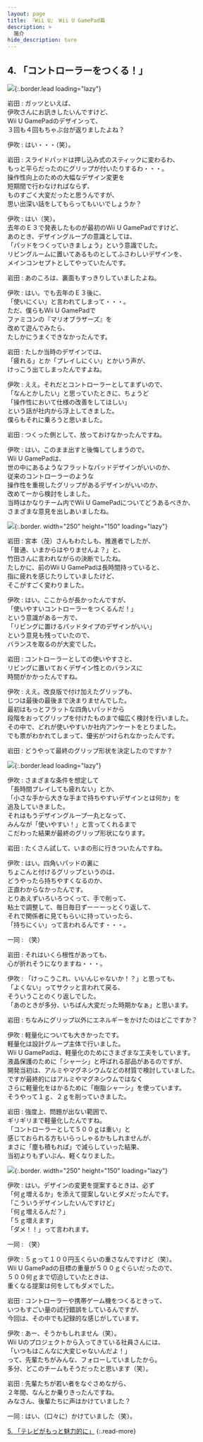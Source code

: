 ```yaml
---
layout: page
title: 『Wii U』 Wii U GamePad篇
description: >
  简介
hide_description: ture
---
```


## 4. 「コントローラーをつくる！」

![](/interviews/jp/WiiU/hardware/vol2/img/mainvisual4.jpg){:.border.lead loading="lazy"}



岩田
: ガッツといえば、<br>伊吹さんにお訊きしたいんですけど、<br>Wii U GamePadのデザインって、<br>３回も４回もちゃぶ台が返りましたよね？

伊吹
: はい・・・（笑）。

岩田
: スライドパッドは押し込み式のスティックに変わるわ、<br>もっと平らだったのにグリップが付いたりするわ・・・。<br>操作性向上のための大幅なデザイン変更を<br>短期間で行わなければならず、<br>ものすごく大変だったと思うんですが、<br>思い出深い話をしてもらってもいいでしょうか？

伊吹
: はい（笑）。<br>去年のＥ３で発表したものが最初のWii U GamePadですけど、<br>あのとき、デザイングループの意識としては、<br>「パッドをつくっていきましょう」という意識でした。<br>リビングルームに置いてあるものとしてふさわしいデザインを、<br>メインコンセプトとしてやっていたんです。

岩田
: あのころは、裏面もすっきりしていましたよね。

伊吹
: はい。でも去年のＥ３後に、<br>「使いにくい」と言われてしまって・・・。<br>ただ、僕らもWii U GamePadで<br>ファミコンの『マリオブラザーズ』を<br>改めて遊んでみたら、<br>たしかにうまくできなかったんです。

岩田
: たしか当時のデザインでは、<br>「疲れる」とか「プレイしにくい」とかいう声が、<br>けっこう出てしまったんですよね。

伊吹
: ええ。それだとコントローラーとしてまずいので、<br>「なんとかしたい」と思っていたときに、ちょうど<br>「操作性において仕様の改善をしてほしい」<br>という話が社内から浮上してきました。<br>僕らもそれに乗ろうと思いました。

岩田
: つくった側として、放っておけなかったんですね。

伊吹
: はい。このまま出すと後悔してしまうので。<br>Wii U GamePadは、<br>世の中にあるようなフラットなパッドデザインがいいのか、<br>従来のコントローラーのような<br>操作性を重視したグリップがあるデザインがいいのか、<br>改めて一から検討をしました。<br>当時はかなりチーム内でWii U GamePadについてどうあるべきか、<br>さまざまな意見を出しあいましたね。

![](/interviews/jp/WiiU/hardware/vol2/img/photo12.jpg){:.border. width="250" height="150"  loading="lazy"}


岩田
: 宮本（茂）さんもわたしも、推進者でしたが、<br>「普通、いまからはやりませんよ？」と、<br>竹田さんに言われながらの決断でしたね。<br>たしかに、前のWii U GamePadは長時間持っていると、<br>指に疲れを感じたりしていましたけど、<br>そこがすごく変わりました。

伊吹
: はい。ここからが長かったんですが、<br>「使いやすいコントローラーをつくるんだ！」<br>という意識がある一方で、<br>「リビングに置けるパッドタイプのデザインがいい」<br>という意見も残っていたので、<br>バランスを取るのが大変でした。

岩田
: コントローラーとしての使いやすさと、<br>リビングに置いておくデザイン性とのバランスに<br>時間がかかったんですね。

伊吹
: ええ。改良版で付け加えたグリップも、<br>じつは最後の最後まで決まりませんでした。<br>最初はもっとフラットな四角いパッドから<br>段階をおってグリップを付けたものまで幅広く検討を行いました。<br>その中で、どれが使いやすいか社内アンケートをとりました。<br>でも票がわかれてしまって、優劣がつけられなかったんです。

岩田
: どうやって最終のグリップ形状を決定したのですか？

![](/interviews/jp/WiiU/hardware/vol2/img/slide002.jpg){:.border.lead loading="lazy"}


伊吹
: さまざまな条件を想定して<br>「長時間プレイしても疲れない」とか、<br>「小さな手から大きな手まで持ちやすいデザインとは何か」を<br>追及していきました。<br>それはもうデザイングループ一丸となって、<br>みんなが「使いやすい！」と言ってくれるまで<br>こだわった結果が最終のグリップ形状になります。

岩田
: たくさん試して、いまの形に行きついたんですね。

伊吹
: はい。四角いパッドの裏に<br>ちょこんと付けるグリップというのは、<br>どうやったら持ちやすくなるのか、<br>正直わからなかったんです。<br>とりあえずいろいろつくって、手で削って、<br>粘土で調整して、毎日毎日ずーーーっとくり返して、<br>それで関係者に見てもらいに持っていったら、<br>「持ちにくい」って言われるんです・・・。

一同
: （笑）

岩田
: それはいくら根性があっても、<br>心が折れそうになりますね・・・。

伊吹
: 「けっこうこれ、いいんじゃないか！？」と思っても、<br>「よくない」ってサクッと言われて戻る、<br>そういうことのくり返しでした。<br>「あのときが多分、いちばん大変だった時期かなぁ」と思います。

岩田
: ちなみにグリップ以外にエネルギーをかけたのはどこですか？

伊吹
: 軽量化についても大きかったです。<br>軽量化は設計グループ主体で行いました。<br>Wii U GamePadは、軽量化のためにさまざまな工夫をしています。<br>液晶保護のために「シャーシ」と呼ばれる部品があるのですが、<br>開発当初は、アルミやマグネシウムなどの材質で検討していました。<br>ですが最終的にはアルミやマグネシウムではなく<br>さらに軽量化をはかるために「樹脂シャーシ」を使っています。<br>そうやって１ｇ、２ｇを削っていきました。

岩田
: 強度上、問題が出ない範囲で、<br>ギリギリまで軽量化したんですね。<br>「コントローラーとして５００ｇは重い」と<br>感じておられる方もいらっしゃるかもしれませんが、<br>まさに「塵も積もれば」で減らしていった結果、<br>当初よりもずいぶん、軽くなりました。

![](/interviews/jp/WiiU/hardware/vol2/img/photo13.jpg){:.border. width="250" height="150"  loading="lazy"}


伊吹
: はい。デザインの変更を提案するときは、必ず<br>「何ｇ増えるか」を添えて提案しないとダメだったんです。<br>「こういうデザインしたいんですけど」<br>「何ｇ増えるんだ？」<br>「５ｇ増えます」<br>「ダメ！！」って言われます。

一同
: （笑）

伊吹
: ５ｇって１００円玉くらいの重さなんですけど（笑）。<br>Wii U GamePadの目標の重量が５００ｇぐらいだったので、<br>５００何ｇまで切迫していたときは、<br>重くなる提案は何をしてもダメでした。

岩田
: コントローラーや携帯ゲーム機をつくるときって、<br>いつもすごい量の試行錯誤をしているんですが、<br>今回は、その中でも記録的な感じがしています。

伊吹
: あー、そうかもしれません（笑）。<br>Wii Uのプロジェクトから入ってきている社員さんには、<br>「いつもはこんなに大変じゃないんだよ！」<br>って、先輩たちがみんな、フォローしていましたから。<br>多分、どこのチームもそうだったと思います（笑）。

岩田
: 先輩たちが若い者をなぐさめながら、<br>２年間、なんとか乗りきったんですね。<br>みなさん、後輩たちに声はかけていました？

一同
: はい、（口々に）かけていました（笑）。


[5. 「テレビがもっと魅力的に」](5.md)
{:.read-more}
